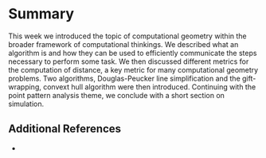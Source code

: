 # Summary

This week we introduced the topic of computational geometry within the broader framework of computational thinkings.  We described what an algorithm is and how they can be used to efficiently communicate the steps necessary to perform some task.  We then discussed different metrics for the computation of distance, a key metric for many computational geometry problems.  Two algorithms, Douglas-Peucker line simplification and the gift-wrapping, convext hull algorithm were then introduced.  Continuing with the point pattern analysis theme, we conclude with a short section on simulation.

## Additional References

* 